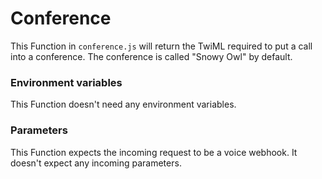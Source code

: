 # Conference

This Function in `conference.js` will return the TwiML required to put a call into a conference. The conference is called "Snowy Owl" by default.

### Environment variables

This Function doesn't need any environment variables.

### Parameters

This Function expects the incoming request to be a voice webhook. It doesn't expect any incoming parameters.
